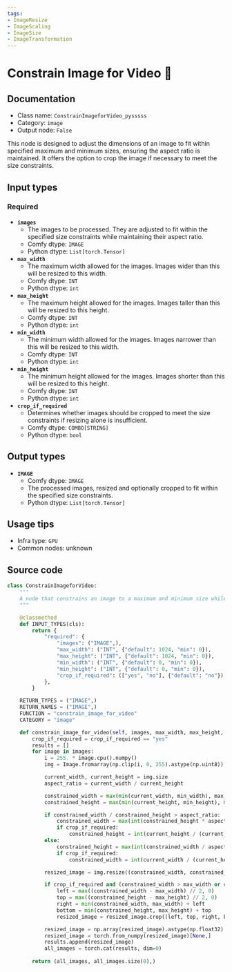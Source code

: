 ```yaml
---
tags:
- ImageResize
- ImageScaling
- ImageSize
- ImageTransformation
---
```


# Constrain Image for Video 🐍
## Documentation
- Class name: `ConstrainImageforVideo_pysssss`
- Category: `image`
- Output node: `False`

This node is designed to adjust the dimensions of an image to fit within specified maximum and minimum sizes, ensuring the aspect ratio is maintained. It offers the option to crop the image if necessary to meet the size constraints.
## Input types
### Required
- **`images`**
    - The images to be processed. They are adjusted to fit within the specified size constraints while maintaining their aspect ratio.
    - Comfy dtype: `IMAGE`
    - Python dtype: `List[torch.Tensor]`
- **`max_width`**
    - The maximum width allowed for the images. Images wider than this will be resized to this width.
    - Comfy dtype: `INT`
    - Python dtype: `int`
- **`max_height`**
    - The maximum height allowed for the images. Images taller than this will be resized to this height.
    - Comfy dtype: `INT`
    - Python dtype: `int`
- **`min_width`**
    - The minimum width allowed for the images. Images narrower than this will be resized to this width.
    - Comfy dtype: `INT`
    - Python dtype: `int`
- **`min_height`**
    - The minimum height allowed for the images. Images shorter than this will be resized to this height.
    - Comfy dtype: `INT`
    - Python dtype: `int`
- **`crop_if_required`**
    - Determines whether images should be cropped to meet the size constraints if resizing alone is insufficient.
    - Comfy dtype: `COMBO[STRING]`
    - Python dtype: `bool`
## Output types
- **`IMAGE`**
    - Comfy dtype: `IMAGE`
    - The processed images, resized and optionally cropped to fit within the specified size constraints.
    - Python dtype: `List[torch.Tensor]`
## Usage tips
- Infra type: `GPU`
- Common nodes: unknown


## Source code
```python
class ConstrainImageforVideo:
    """
    A node that constrains an image to a maximum and minimum size while maintaining aspect ratio.
    """

    @classmethod
    def INPUT_TYPES(cls):
        return {
            "required": {
                "images": ("IMAGE",),
                "max_width": ("INT", {"default": 1024, "min": 0}),
                "max_height": ("INT", {"default": 1024, "min": 0}),
                "min_width": ("INT", {"default": 0, "min": 0}),
                "min_height": ("INT", {"default": 0, "min": 0}),
                "crop_if_required": (["yes", "no"], {"default": "no"}),
            },
        }

    RETURN_TYPES = ("IMAGE",)
    RETURN_NAMES = ("IMAGE",)
    FUNCTION = "constrain_image_for_video"
    CATEGORY = "image"

    def constrain_image_for_video(self, images, max_width, max_height, min_width, min_height, crop_if_required):
        crop_if_required = crop_if_required == "yes"
        results = []
        for image in images:
            i = 255. * image.cpu().numpy()
            img = Image.fromarray(np.clip(i, 0, 255).astype(np.uint8)).convert("RGB")

            current_width, current_height = img.size
            aspect_ratio = current_width / current_height

            constrained_width = max(min(current_width, min_width), max_width)
            constrained_height = max(min(current_height, min_height), max_height)

            if constrained_width / constrained_height > aspect_ratio:
                constrained_width = max(int(constrained_height * aspect_ratio), min_width)
                if crop_if_required:
                    constrained_height = int(current_height / (current_width / constrained_width))
            else:
                constrained_height = max(int(constrained_width / aspect_ratio), min_height)
                if crop_if_required:
                    constrained_width = int(current_width / (current_height / constrained_height))

            resized_image = img.resize((constrained_width, constrained_height), Image.LANCZOS)

            if crop_if_required and (constrained_width > max_width or constrained_height > max_height):
                left = max((constrained_width - max_width) // 2, 0)
                top = max((constrained_height - max_height) // 2, 0)
                right = min(constrained_width, max_width) + left
                bottom = min(constrained_height, max_height) + top
                resized_image = resized_image.crop((left, top, right, bottom))

            resized_image = np.array(resized_image).astype(np.float32) / 255.0
            resized_image = torch.from_numpy(resized_image)[None,]
            results.append(resized_image)
            all_images = torch.cat(results, dim=0)
                
        return (all_images, all_images.size(0),)

```
